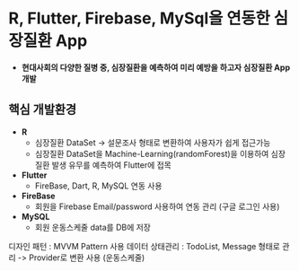 # R, Flutter, Firebase, MySql을 연동한 심장질환 App
 - **현대사회의 다양한 질병 중, 심장질환을 예측하여 미리 예방을 하고자 심장질환 App 개발**

 ## 핵심 개발환경
  - **R** 
    - 심장질환 DataSet -> 설문조사 형태로 변환하여 사용자가 쉽게 접근가능 
    - 심장질환 DataSet을 Machine-Learning(randomForest)을 이용하여 심장질환 발생 유무를 예측하여 Flutter에 접목 
  - **Flutter**
    - FireBase, Dart, R, MySQL 연동 사용
  - **FireBase**
    - 회원을 Firebase Email/password 사용하여 연동 관리 (구글 로그인 사용) 
  - **MySQL**
    - 회원 운동스케줄 data를 DB에 저장
  
  디자인 패턴 : MVVM Pattern 사용 
  데이터 상태관리 : TodoList, Message 형태로 관리 -> Provider로 변환 사용 (운동스케줄)

